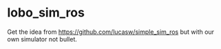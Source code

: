 # lobo_sim_ros
Get the idea from https://github.com/lucasw/simple_sim_ros but with our own simulator not bullet.
